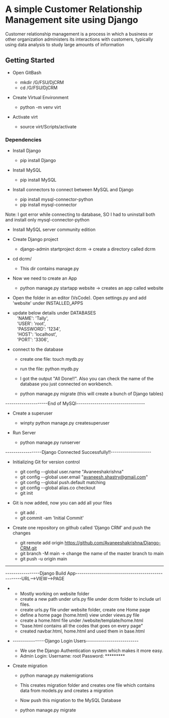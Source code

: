 # A simple Customer Relationship Management site using Django

Customer relationship management is a process in which a business or other organization administers its interactions with customers, typically using data analysis to study large amounts of information


## Getting Started
* Open GitBash
  
  	* mkdir /G/FSU/DjCRM
	* cd /G/FSU/DjCRM


* Create Virtual Environment
  
  	* python -m venv virt

* Activate virt
  
  	* source virt/Scripts/activate

### Dependencies

* Install Django
  
  	* pip install Django

* Install MySQL

  	* pip install MySQL

* Install connectors to connect between MySQL and Django

	* pip install mysql-connector-python
	* pip install mysql-connector

Note: I got error while connecting to database, SO I had to uninstall both and install only mysql-connector-python

* Install MySQL server community edition

* Create Django project

  	* django-admin startproject dcrm  -> create a directory called dcrm

* cd dcrm/

	* This dir contains manage.py

* Now we need to create an App

	* python manage.py startapp website  -> creates an app called website

* Open the folder in an editor (VsCode). Open settings.py and add 'website' under INSTALLED_APPS

* update below details under DATABASES <br/>
&emsp;'NAME': 'Tally',<br/>
&emsp;'USER': 'root',<br/>
&emsp;'PASSWORD': '1234',<br/>
&emsp;'HOST': 'localhost',<br/>
&emsp;'PORT': '3306',<br/>

* connect to the database

	* create one file: touch mydb.py 
	* run the file: python mydb.py
	* I got the output "All Done!!". Also you can check the name of the database you just connected on workbench.

	* python manage.py migrate (this will create a bunch of Django tables)

---------------------End of MySQl----------------------------------

* Create a superuser

	* winpty python manage.py createsuperuser


* Run Server

  	* python manage.py runserver


------------------Django Connected Successfully!!--------------------

* Initializing Git for version control

	* git config --global user.name "Avaneeshakrishna"
	* git config --global user.email "avaneesh.shastry@gmail.com"
	* git config --global push.default matching
  	* git config --global alias.co checkout
  	* git init

* Git is now added, now you can add all your files

	* git add .
  	* git commit -am 'Initial Commit'

* Create one repository on github called 'Django CRM' and push the changes

  	* git remote add origin https://github.com/Avaneeshakrishna/Django-CRM.git
  	* git branch -M main  -> change the name of the master branch to main
  	* git push -u origin main
--------------------------------------------------------------------------------------

-----------------Django Build App---------------------------------------------------URL-->VIEW-->PAGE

*  
	* Mostly working on website folder
	* create a new path under urls.py file under dcrm folder to include url files. 	
	* create urls.py file under website folder, create one Home page
	* define a home page (home.html) view under views.py file
	* create a home.html file under /website/template/home.html
	* "base.html contains all the codes that goes on every page"
	* created navbar.html, home.html and used them in base.html

* ----------------Django Login Users--------------------------

	* We use the Django Authentication system which makes it more easy.
	* Admin Login:
		Username: root
		Password: *********
*  Create migration

	* python manage.py makemigrations

	* This creates migration folder and creates one file which contains data from models.py and creates a migration

	* Now push this migration to the MySQL Database
	
	* python manage.py migrate 
